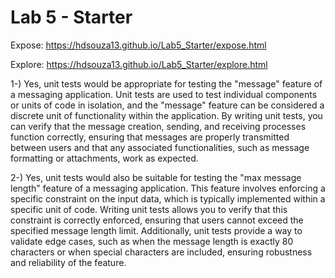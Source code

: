 # Lab 5 - Starter

Expose: https://hdsouza13.github.io/Lab5_Starter/expose.html

Explore: https://hdsouza13.github.io/Lab5_Starter/explore.html

1-) Yes, unit tests would be appropriate for testing the "message" feature of a messaging application. Unit tests are used to test individual components or units of code in isolation, and the "message" feature can be considered a discrete unit of functionality within the application. By writing unit tests, you can verify that the message creation, sending, and receiving processes function correctly, ensuring that messages are properly transmitted between users and that any associated functionalities, such as message formatting or attachments, work as expected.

2-) Yes, unit tests would also be suitable for testing the "max message length" feature of a messaging application. This feature involves enforcing a specific constraint on the input data, which is typically implemented within a specific unit of code. Writing unit tests allows you to verify that this constraint is correctly enforced, ensuring that users cannot exceed the specified message length limit. Additionally, unit tests provide a way to validate edge cases, such as when the message length is exactly 80 characters or when special characters are included, ensuring robustness and reliability of the feature.